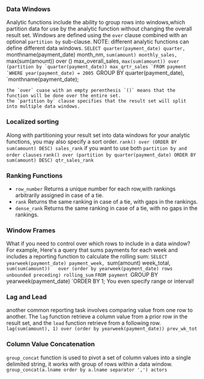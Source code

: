 ### Data Windows
Analytic functions include the ability to  group rows into windows,which partition data for use by the analytic function without changing the overall result set.
Windows are defined using the `over` clause combined with an optional `partition by` sub-clause.
NOTE: different analytic functions  can define different data windows.
	`SELECT quarter(payment_date) quarter,
	`monthname(payment_date) month_nm,
	`sum(amount) monthly_sales,
	`max(sum(amount)) over () max_overall_sales,
	``max(sum(amount)) over (partition by `quarter(payment_date)) max_qrtr_sales
	`FROM payment
	`WHERE year(payment_date) = 2005
	``GROUP BY quarter(payment_date), `monthname(payment_date);

	the `over` cuase with an empty perenthesis `()` means that the function will be done over the entire set.
	the `partition by` clause specifies that the result set will split into multiple data windows.
### Localized sorting
Along with partitioning your result set into data  windows for your analytic functions, you may also specify a sort order.
	`rank() over (ORDER BY sum(amount) DESC) sales_rank`
if you want to use both `partition by and order clauses`
	`rank() over (partition by quarter(payment_date) ORDER BY sum(amount) DESC) qtr_sales_rank`

### Ranking Functions
- `row_number`
	Returns a unique number for each row,with  rankings arbitrarily assigned in case of a tie.
- `rank`
	Returns the same ranking in case of a tie, with gaps in the rankings.
- `dense_rank`
	Returns the same ranking in case of a tie, with no gaps in the rankings.

### Window Frames
What if you need to control over which  rows to include in a data window?
For example, Here's a query that sums payments for each week and includes a reporting function to calculate the rolling sum:
	`SELECT yearweek(payment_date) payment_week,
	`sum(amount) week_total,
	`sum(sum(amount))	over (order by yearweek(payment_date) rows unbounded preceding) rolling_sum`
	`FROM payment
	`GROUP BY yearweek(payment_date)
	`ORDER BY 1;
You even specify range or interval!

### Lag and Lead
another common reporting task involves comparing value from one row to another.
The `lag` function retrieve a column value from a prior row in the result set, and the `lead` function retrieve from a following row.
	`lag(sum(amount), 1) over (order by yearweek(payment_date)) prev_wk_tot`

### Column Value Concatenation
`group_concat` function is used to pivot a set of column values into a single delimited string, it works with group of rows within a data window.
	`group_concat(a.lname order by a.lname separator ',') actors`









































